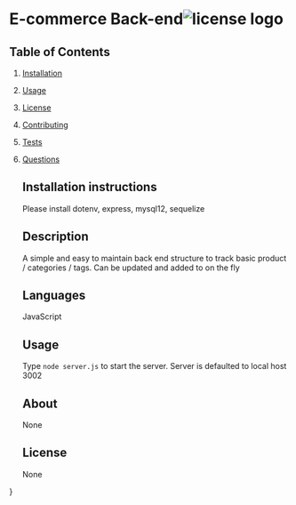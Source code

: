 
  #  E-commerce Back-end![license logo](./assets/Vizore.png)
  
  ## Table of Contents
  1. [Installation](#installation)
  2. [Usage](#usage)
  3. [License](#license)
  4. [Contributing](#contributing)
  5. [Tests](#tests)
  6. [Questions](#questions)



     ## Installation instructions

     Please install dotenv, express, mysql12, sequelize
    
     ## Description

     A simple and easy to maintain back end structure to track basic product / categories / tags.  Can be updated and added to on the fly
    
     ## Languages

     JavaScript
    
     ## Usage

     Type `node server.js` to start the server.  Server is defaulted to local host 3002
    
     ## About

     None
    
     ## License

     None
    
    
     

  }

